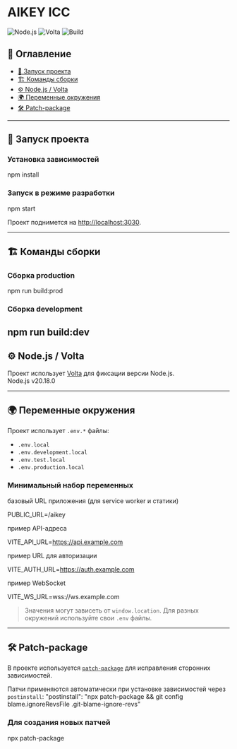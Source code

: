 # AIKEY ICC

![Node.js](https://img.shields.io/badge/node-20.18.0-green?logo=node.js)
![Volta](https://img.shields.io/badge/volta-enabled-blue)
![Build](https://img.shields.io/badge/build-vite-orange?logo=vite)

## 📑 Оглавление
- [🚀 Запуск проекта](#-запуск-проекта)
- [🏗️ Команды сборки](#-команды-сборки)
- [⚙️ Node.js / Volta](#️-nodejs--volta)
- [🌍 Переменные окружения](#-переменные-окружения)
- [🛠️ Patch-package](#️-patch-package)

---

## 🚀 Запуск проекта

### Установка зависимостей
npm install

### Запуск в режиме разработки
npm start

Проект поднимется на [http://localhost:3030](http://localhost:3030).

---

## 🏗️ Команды сборки

### Сборка production
npm run build:prod
### Сборка development
npm run build:dev
---

## ⚙️ Node.js / Volta

Проект использует [Volta](https://volta.sh/) для фиксации версии Node.js.  
Node.js v20.18.0

---

## 🌍 Переменные окружения

Проект использует `.env.*` файлы:

- `.env.local`
- `.env.development.local`
- `.env.test.local`
- `.env.production.local`

### Минимальный набор переменных
базовый URL приложения (для service worker и статики)

PUBLIC_URL=/aikey

пример API-адреса

VITE_API_URL=https://api.example.com

пример URL для авторизации

VITE_AUTH_URL=https://auth.example.com

пример WebSocket

VITE_WS_URL=wss://ws.example.com

> Значения могут зависеть от `window.location`. Для разных окружений используйте свои `.env` файлы.

---

## 🛠️ Patch-package

В проекте используется [`patch-package`](https://www.npmjs.com/package/patch-package) для исправления сторонних зависимостей.  

Патчи применяются автоматически при установке зависимостей через `postinstall`:
"postinstall": "npx patch-package && git config blame.ignoreRevsFile .git-blame-ignore-revs"
### Для создания новых патчей
npx patch-package <package-name>
